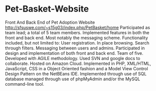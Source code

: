 # Pet-Basket-Website
Front And Back End of Pet Adoption Website  http://sfsuswe.com/~s15g03/index.php/PetBasket/home
Participated as team lead; a total of 5 team members.
Implemented features in both the front and back end. Most notably the messaging scheme.
Functionality included, but not limited to:
User registration.
In place browsing.
Search through filters.
Messaging between users and admins.
Participated in design and implementation of both front and back end.
Team of five. Developed with AGILE methodology. Used SVN  and google docs to collaborate.
Hosted on Amazon Cloud.
Implemented in PHP, XML/HTML, JavaScript, CSS in a Object Oriented fashion and a Model View Control Design Pattern on the NetBEans IDE.
Implemented through use of SQL database managed through use of phpMyAdmin and/or the MySQL command-line tool.
